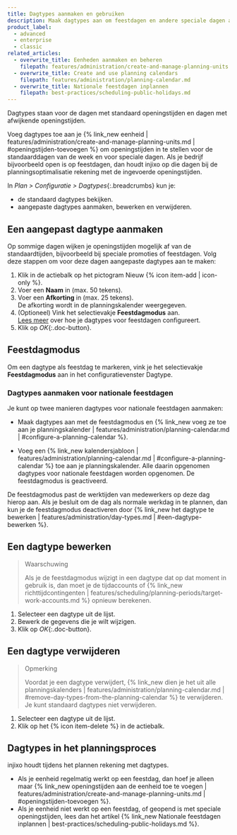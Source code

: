 ```yaml
---
title: Dagtypes aanmaken en gebruiken
description: Maak dagtypes aan om feestdagen en andere speciale dagen aan te geven, waarop je openingstijden afwijken.
product_label:
  - advanced
  - enterprise
  - classic
related_articles:
  - overwrite_title: Eenheden aanmaken en beheren
    filepath: features/administration/create-and-manage-planning-units.md
  - overwrite_title: Create and use planning calendars
    filepath: features/administration/planning-calendar.md
  - overwrite_title: Nationale feestdagen inplannen
    filepath: best-practices/scheduling-public-holidays.md
---
```


Dagtypes staan voor de dagen met standaard openingstijden en dagen met afwijkende openingstijden.

Voeg dagtypes toe aan je {% link_new eenheid | features/administration/create-and-manage-planning-units.md | #openingstijden-toevoegen %} om openingstijden in te stellen voor de standaarddagen van de week en voor speciale dagen. Als je bedrijf bijvoorbeeld open is op feestdagen, dan houdt injixo op die dagen bij de planningsoptimalisatie rekening met de ingevoerde openingstijden.

In _Plan > Configuratie > Dagtypes_{:.breadcrumbs} kun je:

- de standaard dagtypes bekijken.
- aangepaste dagtypes aanmaken, bewerken en verwijderen.

## Een aangepast dagtype aanmaken

Op sommige dagen wijken je openingstijden mogelijk af van de standaardtijden, bijvoorbeeld bij speciale promoties of feestdagen. Volg deze stappen om voor deze dagen aangepaste dagtypes aan te maken:

1. Klik in de actiebalk op het pictogram Nieuw {% icon item-add | icon-only %}.
2. Voer een **Naam** in (max. 50 tekens).
3. Voer een **Afkorting** in (max. 25 tekens).  
   De afkorting wordt in de planningskalender weergegeven.
4. (Optioneel) Vink het selectievakje **Feestdagmodus** aan.<br>[Lees meer](#feestdagmodus) over hoe je dagtypes voor feestdagen configureert.
5. Klik op _OK_{:.doc-button}.

## Feestdagmodus

 Om een dagtype als feestdag te markeren, vink je het selectievakje **Feestdagmodus** aan in het configuratievenster Dagtype.

### Dagtypes aanmaken voor nationale feestdagen

Je kunt op twee manieren dagtypes voor nationale feestdagen aanmaken:

- Maak dagtypes aan met de feestdagmodus en {% link_new voeg ze toe aan je planningskalender | features/administration/planning-calendar.md | #configure-a-planning-calendar %}.

- Voeg een {% link_new kalendersjabloon | features/administration/planning-calendar.md | #configure-a-planning-calendar %} toe aan je planningskalender. Alle daarin opgenomen dagtypes voor nationale feestdagen worden opgenomen. De feestdagmodus is geactiveerd.

De feestdagmodus past de werktijden van medewerkers op deze dag hierop aan. Als je besluit om de dag als normale werkdag in te plannen, dan kun je de feestdagmodus deactiveren door {% link_new het dagtype te bewerken | features/administration/day-types.md | #een-dagtype-bewerken %}.

## Een dagtype bewerken

> Waarschuwing
>
> Als je de feestdagmodus wijzigt in een dagtype dat op dat moment in gebruik is, dan moet je de tijdaccounts of {% link_new richttijdcontingenten | features/scheduling/planning-periods/target-work-accounts.md %} opnieuw berekenen.
   
1. Selecteer een dagtype uit de lijst.
2. Bewerk de gegevens die je wilt wijzigen.
3. Klik op _OK_{:.doc-button}.

## Een dagtype verwijderen

> Opmerking
> 
> Voordat je een dagtype verwijdert, {% link_new dien je het uit alle planningskalenders | features/administration/planning-calendar.md | #remove-day-types-from-the-planning-calendar %} te verwijderen. Je kunt standaard dagtypes niet verwijderen.

1. Selecteer een dagtype uit de lijst.
2. Klik op het {% icon item-delete %} in de actiebalk.

## Dagtypes in het planningsproces

injixo houdt tijdens het plannen rekening met dagtypes. 
- Als je eenheid regelmatig werkt op een feestdag, dan hoef je alleen maar {% link_new openingstijden aan de eenheid toe te voegen | features/administration/create-and-manage-planning-units.md | #openingstijden-toevoegen %}.  
- Als je eenheid niet werkt op een feestdag, of geopend is met speciale openingstijden, lees dan het artikel {% link_new Nationale feestdagen inplannen | best-practices/scheduling-public-holidays.md %}.
